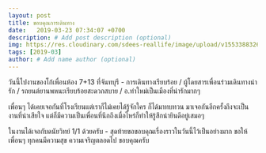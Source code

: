 ```yaml
---
layout: post
title: ขอบคุณการเดินทาง
date:   2019-03-23 07:34:07 +0700
description: # Add post description (optional)
img: https://res.cloudinary.com/sdees-reallife/image/upload/v1553388326/IMG_7442.jpg # Add image post (optional)
tags: [2019-03]
author: # Add name author (optional)
---
```

วันนี้ไปงานของโก้เพื่อนห้อง 7+13 ที่จันทบุรี - การเดินทางเรียบร้อย / ผู้โดยสารเพื่อนร่วมเดินทางน่ารัก / รถยนต์ยานพหนะเรียบร้อยสะดวกสบาย / อ.ท่าใหม่เป็นเมืองที่น่ารักมากๆ

เพื่อนๆ ได้เคยเจอกันที่โรงเรียนแต่เราก็ไม่เคยได้รู้จักใคร ก็ได้มาทบทวน มาเจอกันอีกครั้งถึงจะเป็นงานที่น่าเสียใจ แต่ก็มีความเป็นเพื่อนที่นึกถึงเมื่อไหร่ก็ทำให้รู้สึกน่ายินดีอยู่เสมอๆ

ในงานได้เจอกับดนัยวิทย์ 1/1 ด้วยครับ - สุดท้ายขอขอบคุณเรื่องราวในวันนี้ไว้เป็นอย่างมาก ขอให้เพื่อนๆ ทุกคนมีความสุข ความเจริญตลอดไป ขอบคุณครับ

